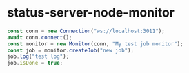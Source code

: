 # status-server-node-monitor

```js
const conn = new Connection("ws://localhost:3011");
await conn.connect();
const monitor = new Monitor(conn, "My test job monitor");
const job = monitor.createJob("new job");
job.log("test log");
job.isDone = true;
```
